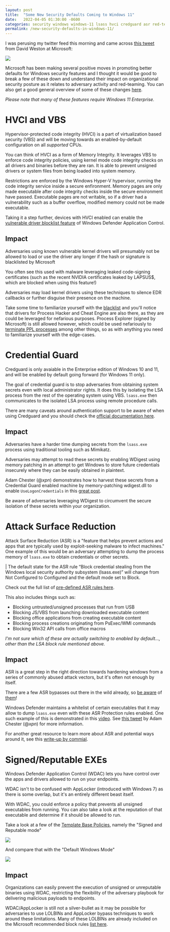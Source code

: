 ```yaml
---
layout: post
title:  "Some New Security Defaults Coming to Windows 11"
date:   2022-04-05 01:30:00 -0600
categories: security windows windows-11 lsass hvci credguard asr red-team blue-team
permalink: /new-security-defaults-in-windows-11/
---
```


I was perusing my twitter feed this morning and came across [this tweet](https://twitter.com/dwizzzleMSFT/status/1511368944380100608) from David Weston at Microsoft:

![](/assets/images/windows11-security-announcements-tweet.png)

Microsoft has been making several positive moves in promoting better defaults for Windows security features and I thought it would be good to break a few of these down and understand their impact on organizational security posture as it relates to adversary activity and red-teaming. You can also get a good general overview of some of these changes [here](https://www.microsoft.com/security/blog/2022/04/05/new-security-features-for-windows-11-will-help-protect-hybrid-work/).

_Please note that many of these features require Windows 11 Enterprise._

# HVCI and VBS

Hypervisor-protected code integrity (HVCI) is a part of virtualization based security (VBS) and will be moving towards an enabled-by-default configuration on all *supported* CPUs. 

You can think of HVCI as a form of Memory Integrity. It leverages VBS to enforce code integrity policies, using kernel mode code integrity checks on all drivers and binaries before they are ran. It is able to prevent unsigned drivers or system files from being loaded into system memory.

Restrictions are enforced by the Windows Hyper-V hypervisor, running the code integrity service inside a secure enfironment. Memory pages are only made executable after code integrity checks inside the secure environment have passed. Executable pages are not writable, so if a driver had a vulnerability such as a buffer overflow, modified memory could not be made executable.

Taking it a step further, devices with HVCI enabled can enable the [vulnerable driver blocklist feature](https://docs.microsoft.com/en-us/windows/security/threat-protection/windows-defender-application-control/microsoft-recommended-driver-block-rules) of Windows Defender Application Control.

## Impact 
Adversaries using known vulnerable kernel drivers will presumably not be allowed to load or use the driver any longer if the hash or signature is blacklisted by Microsoft

You often see this used with malware leveraging leaked code-signing certificates (such as the recent NVIDIA certificates leaked by LAPSUS$, which are blocked when using this feature!)

Adversaries may load kernel drivers using these techniques to silence EDR callbacks or further disguise their presence on the machine.

Take some time to familiarize yourself with the [blacklist](https://docs.microsoft.com/en-us/windows/security/threat-protection/windows-defender-application-control/microsoft-recommended-driver-block-rules) and you'll notice that drivers for Process Hacker and Cheat Engine are also there, as they are could be leveraged for nefarious purposes. Process Explorer (signed by Microsoft) is still allowed however, which could be used nefariously to [terminate PPL processes](https://github.com/Yaxser/Backstab) among other things, so as with anything you need to familiarize yourself with the edge-cases.


# Credential Guard

Credguard is only avaiable in the Enterprise edition of Windows 10 and 11, and will be enabled by default going forward (for Windows 11 only).

The goal of credential guard is to stop adversaries from obtaining system secrets even with local administrator rights. It does this by isolating the LSA process from the rest of the operating system using VBS. `lsass.exe` then communicates to the isolated LSA process using remote procedure calls. 

There are many caveats around authentication support to be aware of when using Credguard and you should check the [official documentation here](https://docs.microsoft.com/en-us/windows/security/identity-protection/credential-guard/credential-guard-how-it-works).

## Impact
Adversaries have a harder time dumping secrets from the `lsass.exe` process using traditional tooling such as Mimikatz. 

Adversaries may attempt to read these secrets by enabling WDigest using memory patching in an attempt to get Windows to store future credentials insecurely where they can be easily obtained in plaintext.

Adam Chester (@_xpn_) demonstrates how to harvest these secrets from a Credential Guard enabled machine by memory-patching wdigest.dll to enable `UseLogonCredentials` in this [great post](https://blog.xpnsec.com/exploring-mimikatz-part-1/).

Be aware of adversaries leveraging WDigest to circumvent the secure isolation of these secrets within your organization.

# Attack Surface Reduction

Attack Surface Reduction (ASR) is a "feature that helps prevent actions and apps that are typically used by exploit-seeking malware to infect machines." One example of this would be an adversary attempting to dump the process memory of `lsass.exe` to obtain credentials or other secrets. 

| The default state for the ASR rule “Block credential stealing from the Windows local security authority subsystem (lsass.exe)” will change from Not Configured to Configured and the default mode set to Block.

Check out the full list of [pre-defined ASR rules here](https://docs.microsoft.com/en-us/microsoft-365/security/defender-endpoint/attack-surface-reduction-rules-reference?view=o365-worldwide).

This also includes things such as:
- Blocking untrusted/unsigned processes that run from USB
- Blocking JS/VBS from launching downloaded executable content
- Blocking office applications from creating executable content
- Blocking process creations originating from PsExec/WMI commands
- Blocking Win32 API calls from office macros

_I'm not sure which of these are actually switching to enabled by default..., other than the LSA block rule mentioned above._

## Impact

ASR is a great step in the right direction towards hardening windows from a series of commonly abused attack vectors, but it's often not enough by itself.

There are a few ASR bypasses out there in the wild already, so [be aware](https://blog.sevagas.com/IMG/pdf/bypass_windows_defender_attack_surface_reduction.pdf) of [them](https://gist.github.com/infosecn1nja/24a733c5b3f0e5a8b6f0ca2cf75967e3)!

Windows Defender maintains a whitelist of certain executables that it may allow to dump `lsass.exe` even with these ASR Protection rules enabled. One such example of this is demonstrated in this [video](https://www.youtube.com/watch?v=Ie831jF0bb0). See [this tweet](https://twitter.com/_xpn_/status/1491557187168178176) by Adam Chester (@_xpn_) for more information.

For another great resource to learn more about ASR and potential ways around it, see this [write-up by commial](https://github.com/commial/experiments/tree/master/windows-defender/ASR).


# Signed/Reputable EXEs

Windows Defender Application Control (WDAC) lets you have control over the apps and drivers allowed to run on your endpoints. 

WDAC isn't to be confused with AppLocker (introduced with Windows 7) as there is some overlap, but it's an entirely different beast itself. 

With WDAC, you could enforce a policy that prevents all unsigned executables from running. You can also take a look at the reputation of that executable and determine if it should be allowed to run.

Take a look at a few of the [Template Base Policies](https://docs.microsoft.com/en-us/windows/security/threat-protection/windows-defender-application-control/wdac-wizard-create-base-policy), namely the "Signed and Reputable mode"

![](/assets/images/wdac-sr-policy.png)

And compare that with the "Default Windows Mode"

![](https://docs.microsoft.com/en-us/windows/security/threat-protection/windows-defender-application-control/images/wdac-wizard-template-selection.png)

## Impact

Organizations can easily prevent the execution of unsigned or unreputable binaries using WDAC, restricting the flexibility of the adversary playbook for delivering malicious payloads to endpoints. 

WDAC/AppLocker is still not a silver-bullet as it may be possible for adversaries to use LOLBINs and AppLocker bypass techniques to work around these limitations. Many of these LOLBINs are already included on the Microsoft recommended block rules [list here](https://docs.microsoft.com/en-us/windows/security/threat-protection/windows-defender-application-control/microsoft-recommended-block-rules).